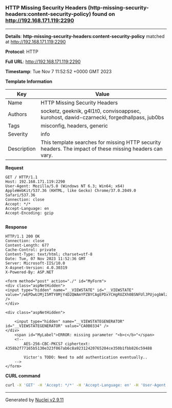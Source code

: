### HTTP Missing Security Headers (http-missing-security-headers:content-security-policy) found on http://192.168.171.119:2290

----
**Details**: **http-missing-security-headers:content-security-policy** matched at http://192.168.171.119:2290

**Protocol**: HTTP

**Full URL**: http://192.168.171.119:2290

**Timestamp**: Tue Nov 7 11:52:52 +0000 GMT 2023

**Template Information**

| Key | Value |
| --- | --- |
| Name | HTTP Missing Security Headers |
| Authors | socketz, geeknik, g4l1t0, convisoappsec, kurohost, dawid-czarnecki, forgedhallpass, jub0bs |
| Tags | misconfig, headers, generic |
| Severity | info |
| Description | This template searches for missing HTTP security headers. The impact of these missing headers can vary.<br> |

**Request**
```http
GET / HTTP/1.1
Host: 192.168.171.119:2290
User-Agent: Mozilla/5.0 (Windows NT 6.3; Win64; x64) AppleWebKit/537.36 (KHTML, like Gecko) Chrome/37.0.2049.0 Safari/537.36
Connection: close
Accept: */*
Accept-Language: en
Accept-Encoding: gzip


```

**Response**
```http
HTTP/1.1 200 OK
Connection: close
Content-Length: 677
Cache-Control: private
Content-Type: text/html; charset=utf-8
Date: Tue, 07 Nov 2023 11:52:36 GMT
Server: Microsoft-IIS/10.0
X-Aspnet-Version: 4.0.30319
X-Powered-By: ASP.NET

<form method="post" action="./" id="MyForm">
<div class="aspNetHidden">
<input type="hidden" name="__VIEWSTATE" id="__VIEWSTATE" value="/wEPDwUJMjI5MTY0MjY4D2QWAmYPZBYCAgEPDxYCHgRUZXh0BSNFUlJPUjogbWlzc2luZyBwYXJhbWV0ZXIgIjxiPmM8L2I+ImRkZHvPI6ihroba9/GsG1byXq/QqUwF5oBKRcYUEE15/tPt" />
</div>

<div class="aspNetHidden">

	<input type="hidden" name="__VIEWSTATEGENERATOR" id="__VIEWSTATEGENERATOR" value="CA0B0334" />
</div>
	<span id="MyLabel">ERROR: missing parameter "<b>c</b>"</span>
	<!--
		AES-256-CBC-PKCS7 ciphertext: 4358b2f77165b5130e323f067ab6c8a92312420765204ce350b1fbb826c59488
		
		Victor's TODO: Need to add authentication eventually..
	-->
</form>
```


**CURL command**
```sh
curl -X 'GET' -H 'Accept: */*' -H 'Accept-Language: en' -H 'User-Agent: Mozilla/5.0 (Windows NT 6.3; Win64; x64) AppleWebKit/537.36 (KHTML, like Gecko) Chrome/37.0.2049.0 Safari/537.36' 'http://192.168.171.119:2290'
```

----

Generated by [Nuclei v2.9.11](https://github.com/projectdiscovery/nuclei)